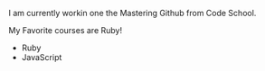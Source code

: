 I am currently workin one the Mastering Github from Code School.

My Favorite courses are Ruby!
* Ruby
* JavaScript
